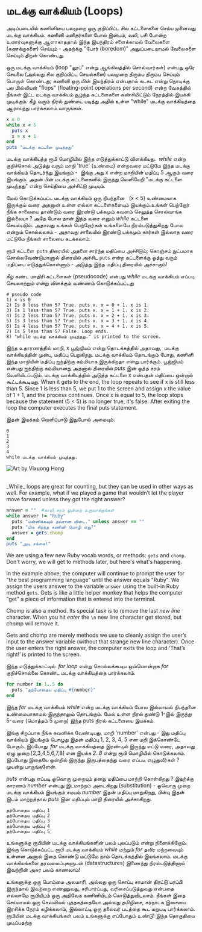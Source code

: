 # மடக்கு வாக்கியம் (Loops)

அடிப்படையில் கணினியை பலமுறை ஒரு குறிப்பிட்ட சில கட்டளைகளை செய்ய முனைவது மடக்கு வாக்கியம். கணினி மனிதர்களை போல் இன்பம், வலி, பசி போன்ற உணர்வுகளுக்கு ஆளாகாததால் இந்த இயந்திரம் சளைக்காமல் வேலைகளை (கணக்குகளை) செய்யும் - அதற்க்கு "போர் (boredom)" அலுப்படையாமல் வேலைகளை செய்யும் திறன் கொண்டது.

ஒரு மடக்கு வாக்கியம் (loop "லூப்" என்று ஆங்கிலத்தில் சொல்வார்கள்) என்பது ஒரே செயலை (அல்லது சில குறிப்பிட்ட செயல்களை) பலமுறை திரும்ப திரும்ப செய்யும் பொருள் கொண்டது; கணினி ஒரு மின் இயந்திரம் என்பதால் கடகட என்று நொடிக்கு பல மில்லியன் "flops" (floating-point operations per second) என்ற வேகத்தில் நீங்கள் இட்ட மடக்கு வாக்கியம் சூழ்ந்த கட்டளைகளை கண்சிமிட்டும் நேரத்தில் இயக்கி முடிக்கும். கீழ் வரும் நிரல் துண்டை படித்து அதில் உள்ள "while" மடக்கு வாக்கியத்தை ஆராய்ந்து பார்க்கலாம் வாருங்கள்.

```ruby
x = 0
while x < 5
  puts x
  x = x + 1
end
puts "மடக்கு கட்டளை முடிந்தது"
```

 மடக்கு வாக்கியத்த ரூபி மொழியில் இந்த எடுத்துக்காட்டு விளக்கியது.  _while_ என்ற குறிச்சொல் அடுத்து வரும் மாறி 'true' (உண்மை) என்றவரை மட்டுமே இந்த மடக்கு வாக்கியம் தொடர்ந்து இயங்கும் -  இங்கு அது 
 x என்ற மாறியின் மதிப்பு 5 ஆகும் வரை இயங்கும். அதன் பின் மடக்கு கட்டளைகளில் இருந்து வெளியேறி 
 "மடக்கு கட்டளை முடிந்தது" என்ற செய்தியை அச்சிட்டு முடியும்.

மேல் கொடுக்கப்பட்ட மடக்கு வாக்கியம் ஒரு நிபந்தனை  
(x < 5)
உண்மையாக இருக்கும் வரை அதனுள் உள்ள எல்லா கட்டளைகளையும் இயக்கும்.உங்கள் பெற்றோர் நீங்க சாலையை தாண்டும் வரை இரண்டு பக்கமும் கவனம் செலுத்த சொல்வாங்க இல்லையா ? அதே போல தான் இந்த வரை எனும் _while_ கட்டளை செயல்படும். அதாவது உங்கள் பெற்றோர்கள் உங்களையே நிரல்படுத்துகிறது 
போல என்றும் சொல்லலாம் - அதாவது சாலையில் இரண்டு பக்கமும் கார்கள் இல்லாத வரை மட்டுமே நீங்கள் சாலையை கடக்கலாம்.

ரூபி கட்டளை  `puts` திரையில் அதனை சார்ந்த மதிப்பை அச்சிடும்; கொஞ்சம் நுட்பமாக சொல்லவேண்டுமானால் திரையில் அச்சிட 
`puts` என்ற கட்டளைக்கு ஒத்து வரும் மதிப்பை எடுத்துக்கொள்ளும் - அடுத்து இந்த மதிப்பு திரையில் அச்சாகும்!

கீழ் கண்ட மாதிரி கட்டளைகள் (pseudocode) என்பது _while_ மடக்கு வாக்கியம் எப்படி செயலாற்றும் என்று விளக்கும் வண்ணம் கொடுக்கப்பட்டது
```
# pseudo code
1) x is 0
2) Is 0 less than 5? True. puts x. x = 0 + 1. x is 1.
3) Is 1 less than 5? True. puts x. x = 1 + 1. x is 2.
4) Is 2 less than 5? True. puts x. x = 2 + 1. x is 3.
5) Is 3 less than 5? True. puts x. x = 3 + 1. x is 4.
6) Is 4 less than 5? True. puts x. x = 4 + 1. x is 5.
7) Is 5 less than 5? False. Loop ends.
8) "while மடக்கு வாக்கியம் முடிந்தது." is printed to the screen.
```

இந்த உதாரணத்தில் மாறி, x பூஜ்ஜியம் என்று தொடக்கத்தில் அதாவது,  மடக்கு வாக்கியத்தின் முன்பு, மதிப்பு பெறுகிறது. மடக்கு வாக்கியம் தொடங்கும் போது, கணினி இந்த மாறியின் மதிப்பு ஐந்திற்கு கம்மியாக இருக்கிறதா என்று பார்க்கும். பூஜ்ஜியம் என்பது ஐந்திற்கு கம்மியானது அதனால் திரையில் _puts_ இன் ஒத்த சரம் வெளியிடப்படும். மடக்கு வாக்கியத்தில் அடுத்த கட்டளை x என்பதன்
மதிப்பை ஒன்றால் கூட்டக்கூடியது.
When it gets to the end, the loop repeats to see if x is still less than 5. Since 1 is less than 5, we put 1 to the screen and assign x the value of 1 + 1, and the process continues. Once x is equal to 5, the loop stops because the statement (5 < 5) is no longer true, it's false. After exiting the loop the computer executes the final puts statement.

இதன் இயக்கம் வெளிப்பாடு இதுபோல் அமையும்:

```
0
1
2
3
4
while மடக்கு வாக்கியம் முடிந்தது.
```

![Art by Vixuong Hong](http://rubykin.com/images/roller-coaster.png)

<br />
_While_ loops are great for counting, but they can be used in other ways as well. For example, what if we played a game that wouldn’t let the player move forward unless they got the right answer?

```ruby
answer = ""  #காலி சரம் ஒன்றை உருவாக்குங்கள் 
while answer != "Ruby"
  puts "மன்னிக்கவும் தவரான விடை." unless answer == ""
  puts "மிக சிறந்த கணினி மொழி எது?"
  answer = gets.chomp
end
puts "அடி சக்கை!"
```

We are using a few new Ruby vocab words, or methods: `gets` and `chomp`. Don't worry, we will get to methods later, but here's what's happening.

In the example above, the computer will continue to prompt the user for "the best programming language" until the answer equals "Ruby". We assign the users answer to the variable `answer` using the built-in Ruby method `gets`. Gets is like a little helper monkey that helps the computer "get" a piece of information that is entered into the terminal.

Chomp is also a method. Its special task is to remove the last _new line_ character. When you hit _enter_ the `\n` new line character get stored, but chomp will remove it.

Gets and chomp are merely methods we use to cleanly assign the user’s input to the answer variable (without that strange new line character). Once the user enters the right answer, the computer exits the loop and ‘That’s right!’ is printed to the screen.


இந்த எடுத்துக்காட்டில்  _for loop_ என்று சொல்லக்கூடிய ஒவ்வொன்றாக _for_ குறிச்சொல்லை கொண்ட மடக்கு வாக்கியத்தை பார்க்கலாம்.

```ruby
for number in 1..5 do
  puts "தற்போதைய மதிப்பு #{number}"
end
```

இந்த _for_ மடக்கு வாக்கியம் _while_ என்ற மடக்கு வாக்கியம் போல இல்லாமல் நிபந்தனை உண்மையாகாமல் இருந்தாலும் தொடங்கும். மேல் உள்ள நிரல் துண்டு 1-இல் இருந்து 5-வரை (மொத்தம் 5 முறை) இந்த puts நிரல் கட்டளையை இயக்கம். 

 இங்கு சிறப்பாக நீங்க கவனிக்க வேண்டியது, மாறி 'number' என்பது -
 இது மதிப்பு வாக்கியம் இயங்கும் பொழுது இதன் மதிப்பு 1, 2, 3, 4, 5 என மறி இக்கொண்டே
 போகும். இப்போது  _for_ மடக்கு வாக்கியத்தை இரண்டில் இருந்து எட்டு வரை, அதாவது ஏழு முறை [2,3,4,5,6,7,8] என இயக்க _2..8_ என்று ரூபி மொழியில் கொடுக்கலாம். இப்போது இதையே ஒன்றில் இருந்து இருபத்தைந்து வரை எப்படி எழுதுவீர்கள் 
 ? முயன்று பாருங்களேன்.
 
 _puts_ என்பது எப்படி ஓவொரு முறையும் தனது மதிப்பை மாற்றி கொள்கிறது ? இதற்க்கு காரணம் _number_ என்பது இடமாற்றம் அடைகிறது (substitution) - ஓவொரு முறை மடக்கு வாக்கியம் இயங்கும் சமயம் _number_ இதன் மதிப்பு மாறுகிறது, பின்பு இதன் இடம் மாற்றத்தால் _puts_ இன் மதிப்பும் மாறி திரையில் அச்சாகிறது.
```
தற்போதைய மதிப்பு 1
தற்போதைய மதிப்பு 2
தற்போதைய மதிப்பு 3
தற்போதைய மதிப்பு 4
தற்போதைய மதிப்பு 5
```

உங்களுக்கு ரூபியின் மடக்கு வாக்கியங்களின் பலம் புலப்படும் என்று நினைக்கிறோம். இங்கு கொடுக்கப்பட்ட ரூபி மடக்கு வாக்கியம் _while_ மற்றும் _for_ தவிர மற்றவையும் உள்ளன அனால் இதை கொண்டு மட்டுமே நாம் தொடக்கத்தில் இயங்கலாம். மடக்கு வாக்கியங்களை தரவமைப்புகளுடன் (datastructures) இணைந்து நிரல்படுத்தினால் இவற்றின் அசுர பலம் காணலாம்!

உங்களுக்கு ஒரு பொம்மை அலமாரி, அல்லது ஒரு சொப்பு சாமான் திரட்டு பரப்பி இருந்தால் இவற்றை எண்ணுவது, சரிபார்ப்பது, வரிசைப்படுத்துவது என்பதை எல்லாமே ரூபியிடம் ஒரு 
அதிவேக கணினியிடம் கொடுத்துவிடலாம். நீங்கள் இதை செய்யாமல் ஒரு செவ்வியல் புத்தகத்தையோ அல்லது தமிழிசை, கர்நாடக 
இசையை இரசிக்க நேரம் கழிக்கலாம், இல்லாட்டி ஒரு தலைவர் படத்தை கூட மறுபடி பார்க்கலாம். ரூபியின் மடக்கு வாக்கியங்கள் பலம் உங்களுக்கு எப்போதும் உண்டு! இந்த தொகுதியை முடிப்பதற்கு  

<div style="height:30px;"></div>
